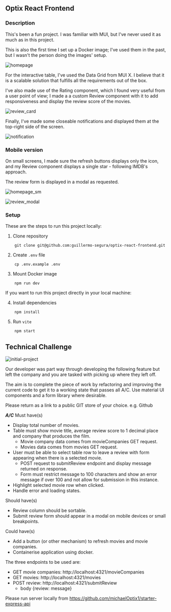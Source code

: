 ## Optix React Frontend

### Description

This's been a fun project. I was familiar with MUI, but I've never used it as much as in this project.

This is also the first time I set up a Docker image; I've used them in the past, but I wasn't the person doing the images' setup.

![homepage](https://github.com/guillermo-segura/optix-react-frontend/blob/main/assets/homepage.png?raw=true)

For the interactive table, I've used the Data Grid from MUI X. I believe that it is a scalable solution that fulfills all the requirements out of the box.

I've also made use of the Rating component, which I found very useful from a user point of view; I made a a custom Review component with it to add responsiveness and display the review score of the movies.

![review_card](https://github.com/guillermo-segura/optix-react-frontend/blob/main/assets/review_card.png?raw=true)

Finally, I've made some closeable notifications and displayed them at the top-right side of the screen.

![notification](https://github.com/guillermo-segura/optix-react-frontend/blob/main/assets/notification.png?raw=true)

### Mobile version

On small screens, I made sure the refresh buttons displays only the icon, and my Review component displays a single star - following IMDB's approach.

The review form is displayed in a modal as requested.

![homepage_sm](https://github.com/guillermo-segura/optix-react-frontend/blob/main/assets/homepage_sm.png?raw=true)

![review_modal](https://github.com/guillermo-segura/optix-react-frontend/blob/main/assets/review_modal.png?raw=true)

### Setup

These are the steps to run this project locally:

1. Clone repository

```
    git clone git@github.com:guillermo-segura/optix-react-frontend.git
```

2. Create `.env` file

```
    cp .env.example .env
```

3. Mount Docker image

```
    npm run dev
```

If you want to run this project directly in your local machine:

4. Install dependencies

```
    npm install
```

5. Run `vite`

```
    npm start
```

## Technical Challenge

![initial-project](https://github.com/guillermo-segura/optix-react-frontend/blob/main/assets/initial_project.png?raw=true)

Our developer was part way through developing the following feature but left the company and you are tasked with picking up where they left off.

The aim is to complete the piece of work by refactoring and improving the current code to get it to a working state that passes all A/C. Use material UI components and a form library where desirable.

Please return as a link to a public GIT store of your choice. e.g. Github

***A/C***
Must have(s)
* Display total number of movies.
* Table must show movie title, average review score to 1 decimal place and company that produces the film.
    * Movie company data comes from movieCompanies GET request.
    * Movies data comes from movies GET request.
* User must be able to select table row to leave a review with form appearing when there is a selected movie.
    * POST request to submitReview endpoint and display message returned on response.
    * Form must restrict message to 100 characters and show an error message if over 100 and not allow for submission in this instance.
* Highlight selected movie row when clicked.
* Handle error and loading states.

Should have(s)
* Review column should be sortable.
* Submit review form should appear in a modal on mobile devices or small breakpoints.

Could have(s)
* Add a button (or other mechanism) to refresh movies and movie companies.
* Containerise application using docker.


The three endpoints to be used are:
* GET movie companies: http://localhost:4321/movieCompanies
* GET movies: http://localhost:4321/movies
* POST review: http://localhost:4321/submitReview
    * body {review: message}

Please run server locally from https://github.com/michaelOptix1/starter-express-api
